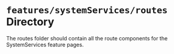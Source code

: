 # `features/systemServices/routes` Directory

The routes folder should contain all the route components for the SystemServices feature pages.
